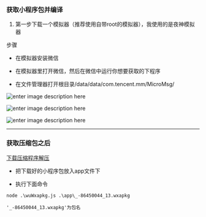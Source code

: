 ### 获取小程序包并编译

1. 第一步下载一个模拟器（推荐使用自带root的模拟器），我使用的是夜神模拟器

步骤

- 在模拟器安装微信

-  在模拟器里打开微信，然后在微信中运行你想要获取的下程序

-  在文件管理器打开根目录/data/data/com.tencent.mm/MicroMsg/

![enter image description here](https://img-blog.csdnimg.cn/20181208142850471.png?x-oss-process=image/watermark,type_ZmFuZ3poZW5naGVpdGk,shadow_10,text_aHR0cHM6Ly9ibG9nLmNzZG4ubmV0L3FxXzM0MDM1NDI1,size_16,color_FFFFFF,t_70)

![enter image description here](https://img-blog.csdnimg.cn/20181208142928958.png?x-oss-process=image/watermark,type_ZmFuZ3poZW5naGVpdGk,shadow_10,text_aHR0cHM6Ly9ibG9nLmNzZG4ubmV0L3FxXzM0MDM1NDI1,size_16,color_FFFFFF,t_70)

![enter image description here](https://img-blog.csdnimg.cn/20181208143209160.png?x-oss-process=image/watermark,type_ZmFuZ3poZW5naGVpdGk,shadow_10,text_aHR0cHM6Ly9ibG9nLmNzZG4ubmV0L3FxXzM0MDM1NDI1,size_16,color_FFFFFF,t_70)


---

### 获取压缩包之后 

[下载压缩程序解压](https://github.com/Groverjun/wxGrabbag)

- 把下载好的小程序包放入app文件下

- 执行下面命令

```
node .\wuWxapkg.js .\app\_-86450044_13.wxapkg

'_-86450044_13.wxapkg'为包名
```

